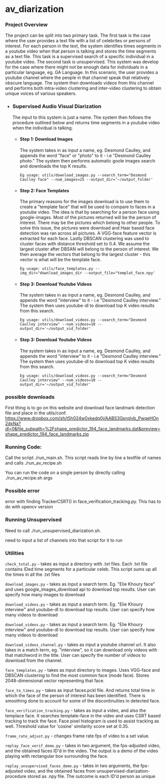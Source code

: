 # av_diarization

### Project Overview
The project can be split into two primary task. The first task is the case where the user provides a text file with a list of celebrites or persons of interest. For each person in the text, the system identifies times segments in a youtube video when that person is talking and stores the time segments as a text file. This task is a supervised search of a specific individual in a youtube video. The second task is unsupervised. This system was develop for the case where there might not be enough data for individuals in a particular language, eg. GA Language. In this scenario, the user provides a youtube channel where the people in that channel speak that relatively obscure language. The system then downloads videos from this channel and performs both intra-video clustering and inter-video clustering to obtain unique voices of various speakers.

- ### Supervised Audio Visual Diarization
  The input to this system is just a name. The system then follows the procedure outlined below and returns time segments in a youtube video when the individual is talking.
  - #### Step 1: Download Images
      The system takes in as input a name, eg. Desmond Caulley, and appends the word "face" or "photo" to it - i.e "Desmond Caulley photo." The system then performs automatic goole images search and downloads the top K results.
      ```
      Eg usage: utils/download_images.py --search_term="Desmond Caulley face" --num_images=25 --output_dir='~/output_folder'
      ```
   - #### Step 2: Face Templates
      The primary reasons for the images download is to use them to create a "template face" that will be used to compare to faces in a youtube video. The idea is that by searching for a person face using google-images. Most of the pictures returned will be the person of interest. There may be the pictures which belong to other people. To solve this issue, the pictures were download and Haar based face detection was ran across all pictures. A VGG-face feature vector is extracted for each face. Lastly DBSCAN clustering was used to cluster faces with distance threshold set to 0.4. We assume the largest cluster after DBSAN will belong to the person of interest. We then average the vectors that belong to the largest cluster - this vector is what will be the template face.
      ```
      Eg usage: utils/face_templates.py --img_dir="download_images_dir --output_file="templat_face.npy'
      ```
    - #### Step 3: Download Youtube Videos
      The system takes in as input a name, eg. Desmond Caulley, and appends the word "interview" to it - i.e "Desmond Caulley interview." The system then uses youtube-dl to download top K video results from this search.
      ```
      Eg usage: utils/download_videos.py --search_term="Desmond Caulley interview" --num_videos=10 --output_dir='~/output_vid_folder'
      ```
      
    - #### Step 3: Download Youtube Videos
      The system takes in as input a name, eg. Desmond Caulley, and appends the word "interview" to it - i.e "Desmond Caulley interview." The system then uses youtube-dl to download top K video results from this search.
      ```
      Eg usage: utils/download_videos.py --search_term="Desmond Caulley interview" --num_videos=10 --output_dir='~/output_vid_folder'

### possible downloads
First thing is to go on this website and download face landmark detection file and place in the utils/conf.
https://www.dropbox.com/sh/t5h024w0xkedq0j/AABS3GprqIvb_PwqeHOn2dxNa?dl=0&file_subpath=%2Fshape_predictor_194_face_landmarks.dat&preview=shape_predictor_194_face_landmarks.zip


### Running Code:
Call the script ./run_main.sh.
This script reads line by line a textfile of names and calls ./run_av_recipe.sh

You can run the code on a single person by directly calling ./run_av_recipe.sh args

### Possible error
error with finding TrackerCSRT() in face_verification_tracking.py. This has to do with opencv version


### Running Unsupervised
Need to call ./run_unsupervised_diarization.sh.

need to input a list of channels into that script for it to run

### Utilities
`check_total.py` - takes as input a directory with .txt files. Each .txt file contains IDed time segments for a particular celeb. This script sums up all the times in all the .txt files


`download_images.py` - takes as input a search term. Eg. "Elie Khoury face" and uses google_images_download api to download top results. User can specify how many images to download

`download_videos.py` - takes as input a search term. Eg. "Elie Khoury interview" and youtube-dl  to download top results. User can specify how many videos to download

`download_videos.py` - takes as input a search term. Eg. "Elie Khoury interview" and youtube-dl  to download top results. User can specify how many videos to download

`download_videos_channel.py` - takes as input a youtube channel url. It also takes in a match term, eg. "interview", so it can download only videos with that matchword in the title. User can specify the number of videos to download from the channel.

`face_templates.py` - takes as input directory to images. Uses VGG-face and DBSCAN clustering to find the most common face (mode face). Stores 2048-dimensional vector representing that face.

`face_to_times.py` - takes as input faces.pckl file. And returns total time in which the face of the person of interest has been identified. There is smoothing done to account for some of the discontinuities in detected face.

`face_verification_tracking.py` - takes as input a video, and also the templace face. It searches template-face in the video and uses CSRT based tracking to track the face. Face pixel histogram is used to assist tracking as well. Threshold value for 'cosine' similarity score set at 0.35.


`frame_rate_adjust.py` - changes frame rate fps of video to a set value.

`replay_face_verif_demo.py` - takes in two argument, the fps-adjusted video, and the obtained faces ID'd in the video. The output is a demo of the video playing with rectangular box surrounding the face.

`replay_unsupervised_faces_demo.py` - takes in two arguments, the fps-adjusted video, and the obtained faces from unsupervised-diarization-procedure stored as .npy file. The outcome is each ID'd person as unique 


